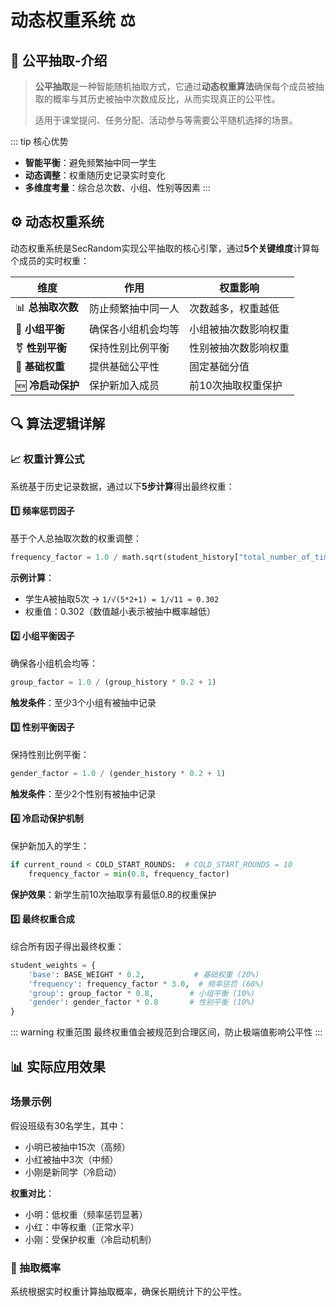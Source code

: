 # 动态权重系统 ⚖️

<ArticleMetadata />

## 🎯 公平抽取-介绍

> **公平抽取**是一种智能随机抽取方式，它通过**动态权重算法**确保每个成员被抽取的概率与其历史被抽中次数成反比，从而实现真正的公平性。
>
> 适用于课堂提问、任务分配、活动参与等需要公平随机选择的场景。

::: tip 核心优势
- **智能平衡**：避免频繁抽中同一学生
- **动态调整**：权重随历史记录实时变化
- **多维度考量**：综合总次数、小组、性别等因素
:::

## ⚙️ 动态权重系统

动态权重系统是SecRandom实现公平抽取的核心引擎，通过**5个关键维度**计算每个成员的实时权重：

| 维度 | 作用 | 权重影响 |
|------|------|----------|
| 📊 **总抽取次数** | 防止频繁抽中同一人 | 次数越多，权重越低 |
| 👥 **小组平衡** | 确保各小组机会均等 | 小组被抽次数影响权重 |
| ⚧️ **性别平衡** | 保持性别比例平衡 | 性别被抽次数影响权重 |
| 🎯 **基础权重** | 提供基础公平性 | 固定基础分值 |
| 🆕 **冷启动保护** | 保护新加入成员 | 前10次抽取权重保护 |

## 🔍 算法逻辑详解

### 📈 权重计算公式

系统基于历史记录数据，通过以下**5步计算**得出最终权重：

#### 1️⃣ 频率惩罚因子
基于个人总抽取次数的权重调整：
```python
frequency_factor = 1.0 / math.sqrt(student_history["total_number_of_times"] * 2 + 1)
```

**示例计算**：
- 学生A被抽取5次 → `1/√(5*2+1) = 1/√11 ≈ 0.302`
- 权重值：0.302（数值越小表示被抽中概率越低）

#### 2️⃣ 小组平衡因子
确保各小组机会均等：
```python
group_factor = 1.0 / (group_history * 0.2 + 1)
```

**触发条件**：至少3个小组有被抽中记录

#### 3️⃣ 性别平衡因子
保持性别比例平衡：
```python
gender_factor = 1.0 / (gender_history * 0.2 + 1)
```

**触发条件**：至少2个性别有被抽中记录

#### 4️⃣ 冷启动保护机制
保护新加入的学生：
```python
if current_round < COLD_START_ROUNDS:  # COLD_START_ROUNDS = 10
    frequency_factor = min(0.8, frequency_factor)
```

**保护效果**：新学生前10次抽取享有最低0.8的权重保护

#### 5️⃣ 最终权重合成
综合所有因子得出最终权重：
```python
student_weights = {
    'base': BASE_WEIGHT * 0.2,           # 基础权重 (20%)
    'frequency': frequency_factor * 3.0,  # 频率惩罚 (60%)
    'group': group_factor * 0.8,        # 小组平衡 (10%)
    'gender': gender_factor * 0.8       # 性别平衡 (10%)
}
```

::: warning 权重范围
最终权重值会被规范到合理区间，防止极端值影响公平性
:::

## 📊 实际应用效果

### 场景示例
假设班级有30名学生，其中：
- 小明已被抽中15次（高频）
- 小红被抽中3次（中频）
- 小刚是新同学（冷启动）

**权重对比**：
- 小明：低权重（频率惩罚显著）
- 小红：中等权重（正常水平）
- 小刚：受保护权重（冷启动机制）

### 🎲 抽取概率
系统根据实时权重计算抽取概率，确保长期统计下的公平性。